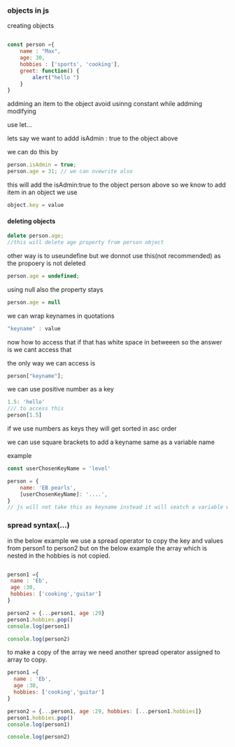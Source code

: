 ### objects in js

creating objects
```js

const person ={
    name : "Max",
    age: 30,
    hobbies : ['sports', 'cooking'],
    greet: function() {
        alert("hello ")
    }
}

```

addming an item to the object
avoid usinng constant while addming modifying 

use let...

lets say we want to addd isAdmin : true to the object above

we can do this by
```js
person.isAdmin = true;
person.age = 31; // we can ovewrite also
```
this will add the isAdmin:true to the object person above
so we know to add item in an object 
we use 
```js
object.key = value
```
#### deleting objects
```js
delete person.age;
//this will delete age property from person object
```
other way is to useundefine but we donnot use this(not recommended) as the propoery is not deleted
```js
person.age = undefined;
```
using null also the property stays
```js
person.age = null
```

we can wrap keynames in quotations 
```js
"keyname" : value

```
now how to access that if that has white space in betweeen
so the answer is we cant access that

the only way we can access is 

```js
person["keyname"];
```
we can use positive number as a key
```js
1.5: 'hello'
/// to access this
person[1.5]
```

if we use numbers as keys they will get sorted in asc order


we can use square brackets to add a keyname same as a variable name

example
```js
const userChosenKeyName = 'level'

person = {
    name: 'EB pearls',
    [userChosenKeyName]: '....',
}
// js will not take this as keyname instead it will seatch a variable with that name
```

### spread syntax(...)


 in the below example we use a spread operator to copy the key and values from person1 to person2 but on the below example the array which is nested in the hobbies is not copied.
 ```js

 person1 ={
  name : 'Eb',
  age :30,
  hobbies: ['cooking','guitar']
}

person2 = {...person1, age :29}
person1.hobbies.pop()
console.log(person1)

console.log(person2)

 ```

  to make a copy of the array we need another spread operator assigned to array to copy.
```js
person1 ={
  name : 'Eb',
  age :30,
  hobbies: ['cooking','guitar']
}

person2 = {...person1, age :29, hobbies: [...person1.hobbies]}
person1.hobbies.pop()
console.log(person1)

console.log(person2)

```